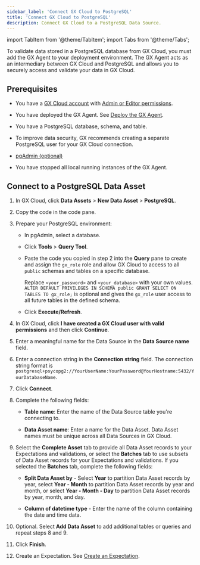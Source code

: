 ```yaml
---
sidebar_label: 'Connect GX Cloud to PostgreSQL'
title: 'Connect GX Cloud to PostgreSQL'
description: Connect GX Cloud to a PostgreSQL Data Source.
---
```


import TabItem from '@theme/TabItem';
import Tabs from '@theme/Tabs';

To validate data stored in a PostgreSQL database from GX Cloud, you must add the GX Agent to your deployment environment. The GX Agent acts as an intermediary between GX Cloud and PostgreSQL and allows you to securely access and validate your data in GX Cloud.

## Prerequisites

- You have a [GX Cloud account](https://greatexpectations.io/cloud) with [Admin or Editor permissions](../about_gx.md#roles-and-responsibilities).

- You have deployed the GX Agent. See [Deploy the GX Agent](../deploy_gx_agent.md).

- You have a PostgreSQL database, schema, and table.

- To improve data security, GX recommends creating a separate PostgreSQL user for your GX Cloud connection.

- [pgAdmin (optional)](https://www.pgadmin.org/download/)

- You have stopped all local running instances of the GX Agent.

## Connect to a PostgreSQL Data Asset

1. In GX Cloud, click **Data Assets** > **New Data Asset** > **PostgreSQL**.

2. Copy the code in the code pane.

3. Prepare your PostgreSQL environment:

   - In pgAdmin, select a database.

   - Click **Tools** > **Query Tool**.

   - Paste the code you copied in step 2 into the **Query** pane to create and assign the `gx_role` role and allow GX Cloud to access to all `public` schemas and tables on a specific database.

      Replace `<your_password>` and `<your_database>` with your own values. `ALTER DEFAULT PRIVILEGES IN SCHEMA public GRANT SELECT ON TABLES TO gx_role;` is optional and gives the `gx_role` user access to all future tables in the defined schema.

    - Click **Execute/Refresh**.

4. In GX Cloud, click **I have created a GX Cloud user with valid permissions** and then click **Continue**.

5. Enter a meaningful name for the Data Source in the **Data Source name** field.

6. Enter a connection string in the **Connection string** field. The connection string format is `postgresql+psycopg2://YourUserName:YourPassword@YourHostname:5432/YourDatabaseName`. 

7. Click **Connect**.

8. Complete the following fields:

    - **Table name**: Enter the name of the Data Source table you're connecting to.
    
    - **Data Asset name**: Enter a name for the Data Asset. Data Asset names must be unique across all Data Sources in GX Cloud.

9. Select the **Complete Asset** tab to provide all Data Asset records to your Expectations and validations, or select the **Batches** tab to use subsets of Data Asset records for your Expectations and validations. If you selected the **Batches** tab, complete the following fields:

    - **Split Data Asset by** - Select **Year** to partition Data Asset records by year, select **Year - Month** to partition Data Asset records by year and month, or select **Year - Month - Day** to partition Data Asset records by year, month, and day.

    - **Column of datetime type** - Enter the name of the column containing the date and time data.

10. Optional. Select **Add Data Asset** to add additional tables or queries and repeat steps 8 and 9.

11. Click **Finish**.

12. Create an Expectation. See [Create an Expectation](/cloud/expectations/manage_expectations.md#create-an-expectation).
